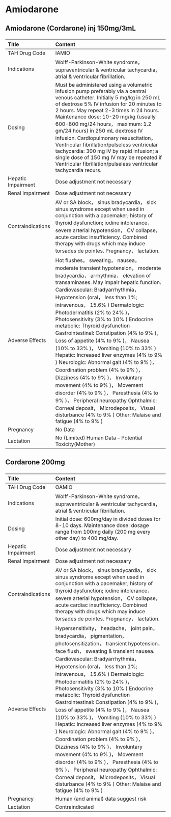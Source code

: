 # Amiodarone

## Amiodarone (Cordarone) inj 150mg/3mL

##### 

| Title              | Content                                                                                                                                                                                                                                                                                                                                                                                                                                                                                                                                                                                                                                                                                                                                                                                                                                                                                        |
|:-------------------|:-----------------------------------------------------------------------------------------------------------------------------------------------------------------------------------------------------------------------------------------------------------------------------------------------------------------------------------------------------------------------------------------------------------------------------------------------------------------------------------------------------------------------------------------------------------------------------------------------------------------------------------------------------------------------------------------------------------------------------------------------------------------------------------------------------------------------------------------------------------------------------------------------|
| TAH Drug Code      | IAMIO                                                                                                                                                                                                                                                                                                                                                                                                                                                                                                                                                                                                                                                                                                                                                                                                                                                                                          |
| Indications        | Wolff-Parkinson-White syndrome， supraventricular & ventricular tachycardia， atrial & ventricular fibrillation.                                                                                                                                                                                                                                                                                                                                                                                                                                                                                                                                                                                                                                                                                                                                                                               |
| Dosing             | Must be administered using a volumetric infusion pump preferably via a central venous catheter. Initially 5 mg/kg in 250 mL of dextrose 5% IV infusion for 20 minutes to 2 hours. May repeat 2-3 times in 24 hours. Maintenance dose: 10-20 mg/kg (usually 600-800 mg/24 hours， maximum: 1.2 gm/24 hours) in 250 mL dextrose IV infusion. Cardiopulmonary resuscitation， Ventricular fibrillation/pulseless ventricular tachycardia: 300 mg IV by rapid infusion; a single dose of 150 mg IV may be repeated if Ventricular fibrillation/pulseless ventricular tachycardia recurs.                                                                                                                                                                                                                                                                                                           |
| Hepatic Impairment | Dose adjustment not necessary                                                                                                                                                                                                                                                                                                                                                                                                                                                                                                                                                                                                                                                                                                                                                                                                                                                                  |
| Renal Impairment   | Dose adjustment not necessary                                                                                                                                                                                                                                                                                                                                                                                                                                                                                                                                                                                                                                                                                                                                                                                                                                                                  |
| Contraindications  | AV or SA block， sinus bradycardia， sick sinus syndrome except when used in conjunction with a pacemaker; history of thyroid dysfunction; iodine intolerance， severe arterial hypotension， CV collapse， acute cardiac insufficiency. Combined therapy with drugs which may induce torsades de pointes. Pregnancy， lactation.                                                                                                                                                                                                                                                                                                                                                                                                                                                                                                                                                              |
| Adverse Effects    | Hot flushes， sweating， nausea， moderate transient hypotension， moderate bradycardia， arrhythmia， elevation of transaminases. May impair hepatic function. Cardiovascular: Bradyarrhythmia， Hypotension (oral， less than 1%; intravenous， 15.6% ) Dermatologic: Photodermatitis (2% to 24% )， Photosensitivity (3% to 10% ) Endocrine metabolic: Thyroid dysfunction Gastrointestinal: Constipation (4% to 9% )， Loss of appetite (4% to 9% )， Nausea (10% to 33% )， Vomiting (10% to 33% ) Hepatic: Increased liver enzymes (4% to 9% ) Neurologic: Abnormal gait (4% to 9% )， Coordination problem (4% to 9% )， Dizziness (4% to 9% )， Involuntary movement (4% to 9% )， Movement disorder (4% to 9% )， Paresthesia (4% to 9% )， Peripheral neuropathy Ophthalmic: Corneal deposit， Microdeposits， Visual disturbance (4% to 9% ) Other: Malaise and fatigue (4% to 9% ) |
| Pregnancy          | No Data                                                                                                                                                                                                                                                                                                                                                                                                                                                                                                                                                                                                                                                                                                                                                                                                                                                                                        |
| Lactation          | No (Limited) Human Data – Potential Toxicity(Mother)                                                                                                                                                                                                                                                                                                                                                                                                                                                                                                                                                                                                                                                                                                                                                                                                                                           |

## Cordarone 200mg

##### 

| Title              | Content                                                                                                                                                                                                                                                                                                                                                                                                                                                                                                                                                                                                                                                                                                                                                                                                                                                                                       |
|:-------------------|:----------------------------------------------------------------------------------------------------------------------------------------------------------------------------------------------------------------------------------------------------------------------------------------------------------------------------------------------------------------------------------------------------------------------------------------------------------------------------------------------------------------------------------------------------------------------------------------------------------------------------------------------------------------------------------------------------------------------------------------------------------------------------------------------------------------------------------------------------------------------------------------------|
| TAH Drug Code      | OAMIO                                                                                                                                                                                                                                                                                                                                                                                                                                                                                                                                                                                                                                                                                                                                                                                                                                                                                         |
| Indications        | Wolff-Parkinson-White syndrome， supraventricular & ventricular tachycardia， atrial & ventricular fibrillation.                                                                                                                                                                                                                                                                                                                                                                                                                                                                                                                                                                                                                                                                                                                                                                              |
| Dosing             | Initial dose: 600mg/day in divided doses for 8-10 days. Maintenance dose: dosage range from 100mg daily (200 mg every other day) to 400 mg/day.                                                                                                                                                                                                                                                                                                                                                                                                                                                                                                                                                                                                                                                                                                                                               |
| Hepatic Impairment | Dose adjustment not necessary                                                                                                                                                                                                                                                                                                                                                                                                                                                                                                                                                                                                                                                                                                                                                                                                                                                                 |
| Renal Impairment   | Dose adjustment not necessary                                                                                                                                                                                                                                                                                                                                                                                                                                                                                                                                                                                                                                                                                                                                                                                                                                                                 |
| Contraindications  | AV or SA block， sinus bradycardia， sick sinus syndrome except when used in conjunction with a pacemaker; history of thyroid dysfunction; iodine intolerance， severe arterial hypotension， CV collapse， acute cardiac insufficiency. Combined therapy with drugs which may induce torsades de pointes. Pregnancy， lactation.                                                                                                                                                                                                                                                                                                                                                                                                                                                                                                                                                             |
| Adverse Effects    | Hypersensitivity， headache， joint pain， bradycardia， pigmentation， photosensitization， transient hypotension， face flush， sweating & transient nausea. Cardiovascular: Bradyarrhythmia， Hypotension (oral， less than 1%; intravenous， 15.6% ) Dermatologic: Photodermatitis (2% to 24% )， Photosensitivity (3% to 10% ) Endocrine metabolic: Thyroid dysfunction Gastrointestinal: Constipation (4% to 9% )， Loss of appetite (4% to 9% )， Nausea (10% to 33% )， Vomiting (10% to 33% ) Hepatic: Increased liver enzymes (4% to 9% ) Neurologic: Abnormal gait (4% to 9% )， Coordination problem (4% to 9% )， Dizziness (4% to 9% )， Involuntary movement (4% to 9% )， Movement disorder (4% to 9% )， Paresthesia (4% to 9% )， Peripheral neuropathy Ophthalmic: Corneal deposit， Microdeposits， Visual disturbance (4% to 9% ) Other: Malaise and fatigue (4% to 9% ) |
| Pregnancy          | Human (and animal) data suggest risk                                                                                                                                                                                                                                                                                                                                                                                                                                                                                                                                                                                                                                                                                                                                                                                                                                                          |
| Lactation          | Contraindicated                                                                                                                                                                                                                                                                                                                                                                                                                                                                                                                                                                                                                                                                                                                                                                                                                                                                               |

